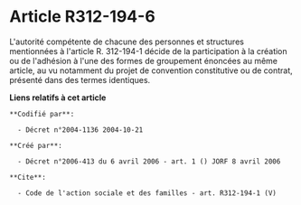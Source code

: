 # Article R312-194-6

L'autorité compétente de chacune des personnes et structures mentionnées à l'article R. 312-194-1 décide de la participation
à la création ou de l'adhésion à l'une des formes de groupement énoncées au même article, au vu notamment du projet de
convention constitutive ou de contrat, présenté dans des termes identiques.

**Liens relatifs à cet article**

	**Codifié par**:

	  - Décret n°2004-1136 2004-10-21

	**Créé par**:

	  - Décret n°2006-413 du 6 avril 2006 - art. 1 () JORF 8 avril 2006

	**Cite**:

	  - Code de l'action sociale et des familles - art. R312-194-1 (V)
